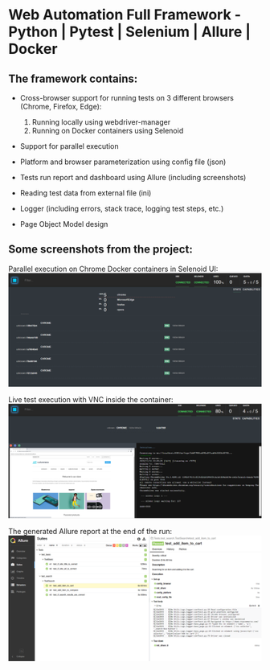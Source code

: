 # Web Automation Full Framework - Python | Pytest | Selenium | Allure | Docker

## **The framework contains:**

- Cross-browser support for running tests on 3 different browsers (Chrome, Firefox, Edge):
  1. Running locally using webdriver-manager
  2. Running on Docker containers using Selenoid
  
- Support for parallel execution
  
- Platform and browser parameterization using config file (json)

- Tests run report and dashboard using Allure (including screenshots)

- Reading test data from external file (ini)

- Logger (including errors, stack trace, logging test steps, etc.)

- Page Object Model design


## **Some screenshots from the project:**

Parallel execution on Chrome Docker containers in Selenoid UI:
![alt text](https://github.com/NetanelMosheCohen/SeleniumPython/blob/master/Selenoid.PNG?raw=true)

Live test execution with VNC inside the container:
![alt text](https://github.com/NetanelMosheCohen/SeleniumPython/blob/master/Docker.PNG?raw=true)

The generated Allure report at the end of the run:
![alt text](https://github.com/NetanelMosheCohen/SeleniumPython/blob/master/Allure.PNG?raw=true)
